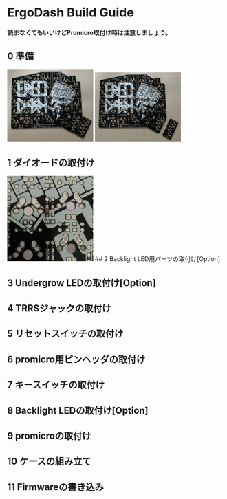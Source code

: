 # ErgoDash Build Guide
**読まなくてもいいけどPromicro取付け時は注意しましょう。**
## 0 準備

<img width="200" alt="PCBA" src="https://github.com/omkbd/picture/blob/master/PCB_A.jpg">  
<img width="200" alt="PCBB" src="https://github.com/omkbd/picture/blob/master/PCB_B.jpg">  

## 1 ダイオードの取付け

<img width="200" alt="diode" src="https://github.com/omkbd/picture/blob/master/Build_Diode.jpg">  
## 2 Backlight LED用パーツの取付け[Option]

## 3 Undergrow LEDの取付け[Option]

## 4 TRRSジャックの取付け

## 5 リセットスイッチの取付け

## 6 promicro用ピンヘッダの取付け

## 7 キースイッチの取付け

## 8 Backlight LEDの取付け[Option]

## 9 promicroの取付け

## 10 ケースの組み立て

## 11 Firmwareの書き込み
